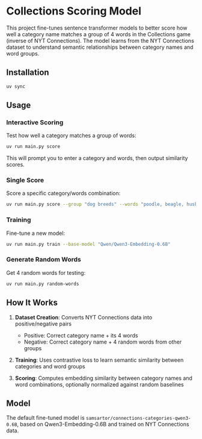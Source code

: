 # Collections Scoring Model

This project fine-tunes sentence transformer models to better score how well a category name matches a group of 4 words in the Collections game (inverse of NYT Connections). The model learns from the NYT Connections dataset to understand semantic relationships between category names and word groups.

## Installation

```bash
uv sync
```

## Usage

### Interactive Scoring

Test how well a category matches a group of words:

```bash
uv run main.py score
```

This will prompt you to enter a category and words, then output similarity scores.

### Single Score

Score a specific category/words combination:

```bash
uv run main.py score --group "dog breeds" --words "poodle, beagle, husky, terrier"
```

### Training

Fine-tune a new model:

```bash
uv run main.py train --base-model "Qwen/Qwen3-Embedding-0.6B"
```

### Generate Random Words

Get 4 random words for testing:

```bash
uv run main.py random-words
```

## How It Works

1. **Dataset Creation**: Converts NYT Connections data into positive/negative pairs
   - Positive: Correct category name + its 4 words
   - Negative: Correct category name + 4 random words from other groups

2. **Training**: Uses contrastive loss to learn semantic similarity between categories and word groups

3. **Scoring**: Computes embedding similarity between category names and word combinations, optionally normalized against random baselines

## Model

The default fine-tuned model is `samsartor/connections-categories-qwen3-0.6B`, based on Qwen3-Embedding-0.6B and trained on NYT Connections data.
